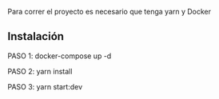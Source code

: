 Para correr el proyecto es necesario que tenga yarn y Docker


## Instalación
 
PASO 1:
docker-compose up -d 

PASO 2:
yarn install

PASO 3:
yarn start:dev